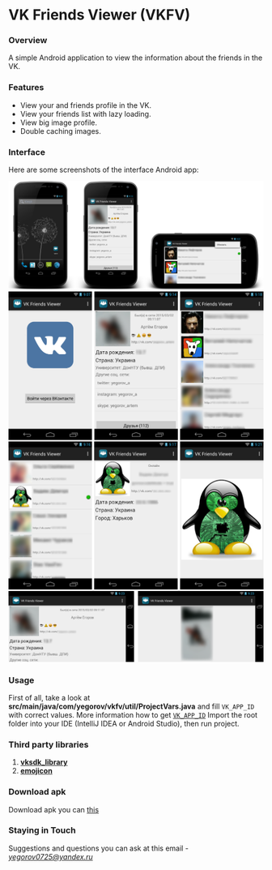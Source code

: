 VK Friends Viewer (VKFV)
=======================

### Overview 

A simple Android application to view the information about the friends in the VK.

### Features 

* View your and friends profile in the VK.
* View your friends list with lazy loading.
* View big image profile.
* Double caching images.

### Interface

Here are some screenshots of the interface Android app:

![Sample screenshot 1](/screenshoots/src1.png)
![Sample screenshot 2](/screenshoots/src2.png)
![Sample screenshot 3](/screenshoots/src3.png)
![Sample screenshot 3](/screenshoots/src4.png)

### Usage

First of all, take a look at **src/main/java/com/yegorov/vkfv/util/ProjectVars.java** and fill `VK_APP_ID` with correct values.
More information how to get [`VK_APP_ID`](https://github.com/Yegorov/AWeather/blob/master/wiki/AppGuide/CreateAppVK.md)
Import the root folder into your IDE (IntelliJ IDEA or Android Studio), then run project.

### Third party libraries

1. [**vksdk_library**](https://github.com/VKCOM/vk-android-sdk)
2. [**emojicon**](https://github.com/rockerhieu/emojicon)

### Download apk

Download apk you can [this](/app/app-release.apk)

### Staying in Touch 

Suggestions and questions you can ask at this email - *yegorov0725@yandex.ru*


